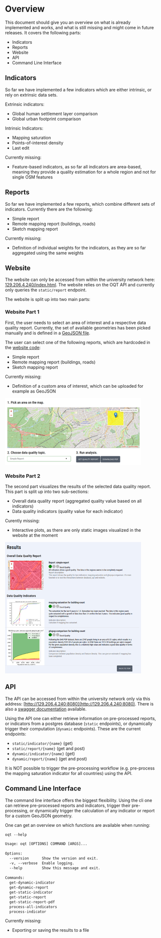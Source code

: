 # Overview
This document should give you an overview on what is already implemented and works, and what is still missing and might 
come in future releases. It covers the following parts:

* Indicators
* Reports
* Website
* API
* Command Line Interface

## Indicators
So far we have implemented a few indicators which are either intrinsic, or rely on extrinsic data sets.

Extrinsic indicators:
* Global human settlement layer comparison
* Global urban footprint comparison

Intrinsic Indicators:
* Mapping saturation
* Points-of-interest density
* Last edit

Currently missing:
* Feature-based indicators, as so far all indicators are area-based, meaning they provide a quality estimation for a 
whole region and not for single OSM features

## Reports
So far we have implemented a few reports, which combine different sets of indicators. Currently there are the following:
* Simple report
* Remote mapping report (buildings, roads)
* Sketch mapping report

Currently missing:
* Definition of individual weights for the indicators, as they are so far aggregated using the same weights

## Website
The website can only be accessed from within the university network here: 
[129.206.4.240/index.html](http://129.206.4.240/index.html). The website relies on the OQT API and currently only 
queries the `static/report` endpoint.

The website is split up into two main parts:

### Website Part 1
First, the user needs to select an area of interest and a respective data quality report. Currently, the set of 
available geometries has been picked manually and is defined in a 
[GeoJSON file](https://gitlab.gistools.geog.uni-heidelberg.de/giscience/big-data/ohsome/apps/ohsome-quality-analyst/-/blob/master/website/website/assets/data/test_regions.geojson).

The user can select one of the following reports, which are hardcoded in the 
[website code](https://gitlab.gistools.geog.uni-heidelberg.de/giscience/big-data/ohsome/apps/ohsome-quality-analyst/-/blob/master/website/website/index.html):
* Simple report
* Remote mapping report (buildings, roads)
* Sketch mapping report

Currently missing:
* Definition of a custom area of interest, which can be uploaded for example as GeoJSON

<img src="img/oqt_website_step1.png" width="450px">

### Website Part 2
The second part visualizes the results of the selected data quality report. This part is split up into two sub-sections:

* Overall data quality report (aggregated quality value based on all indicators)
* Data quality indicators (quality value for each indicator)

Curently missing:
* Interactive plots, as there are only static images visualized in the website at the moment

<img src="img/oqt_website_step2.png" width="450px">

## API
The API can be accessed from within the university network only via this address: 
[http://129.206.4.240:8080](http://129.206.4.240:8080). 
There is also a [swagger documentation](http://129.206.4.240:8080/docs) available. 

Using the API one can either retrieve information on pre-processed reports, or indicators from a postgres database 
(`static` endpoints), or dynamically trigger their computation (`dynamic` endpoints). These are the current endpoints:

* `static/indicator/{name}` (get)
* `static/report/{name}` (get and post)
* `dynamic/indicator/{name}` (get)
* `dynamic/report/{name}` (get and post)

It is NOT possible to trigger the pre-processing workflow (e.g. pre-process the mapping saturation indicator for all 
countries) using the API.

## Command Line Interface
The command line interface offers the biggest flexibility. Using the cli one can retrieve pre-processed reports and 
indicators, trigger their pre-processing, or dynamically trigger the calculation of any indicator or report for a 
custom GeoJSON geometry.

One can get an overview on which functions are available when running:
```
oqt --help
```

```
Usage: oqt [OPTIONS] COMMAND [ARGS]...

Options:
  --version      Show the version and exit.
  -v, --verbose  Enable logging.
  --help         Show this message and exit.

Commands:
  get-dynamic-indicator
  get-dynamic-report
  get-static-indicator
  get-static-report
  get-static-report-pdf
  process-all-indicators
  process-indicator
```

Currently missing:
* Exporting or saving the results to a file
